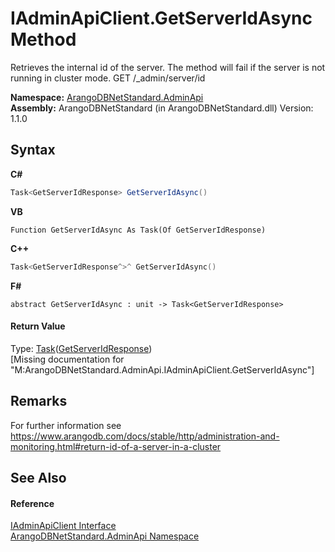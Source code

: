 # IAdminApiClient.GetServerIdAsync Method 
 

Retrieves the internal id of the server. The method will fail if the server is not running in cluster mode. GET /_admin/server/id

**Namespace:**&nbsp;<a href="f60990bb-74a0-eada-3bca-8e0016e9ca53">ArangoDBNetStandard.AdminApi</a><br />**Assembly:**&nbsp;ArangoDBNetStandard (in ArangoDBNetStandard.dll) Version: 1.1.0

## Syntax

**C#**<br />
``` C#
Task<GetServerIdResponse> GetServerIdAsync()
```

**VB**<br />
``` VB
Function GetServerIdAsync As Task(Of GetServerIdResponse)
```

**C++**<br />
``` C++
Task<GetServerIdResponse^>^ GetServerIdAsync()
```

**F#**<br />
``` F#
abstract GetServerIdAsync : unit -> Task<GetServerIdResponse> 

```


#### Return Value
Type: <a href="https://docs.microsoft.com/dotnet/api/system.threading.tasks.task-1" target="_blank" rel="noopener noreferrer">Task</a>(<a href="3e8ac7fd-dbf5-7e06-a8e1-469c26c9a740">GetServerIdResponse</a>)<br />\[Missing <returns> documentation for "M:ArangoDBNetStandard.AdminApi.IAdminApiClient.GetServerIdAsync"\]

## Remarks
For further information see https://www.arangodb.com/docs/stable/http/administration-and-monitoring.html#return-id-of-a-server-in-a-cluster

## See Also


#### Reference
<a href="2613b90e-a03d-71ab-8fcb-6e31e40c0efe">IAdminApiClient Interface</a><br /><a href="f60990bb-74a0-eada-3bca-8e0016e9ca53">ArangoDBNetStandard.AdminApi Namespace</a><br />